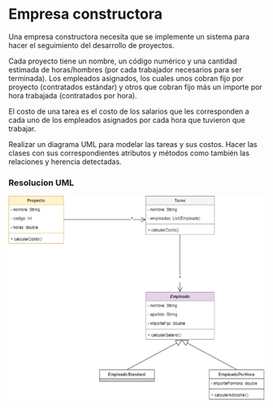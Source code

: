 
# Empresa constructora

Una empresa constructora necesita que se implemente un sistema para hacer el seguimiento del desarrollo de proyectos.

Cada proyecto tiene un nombre, un código numérico y una cantidad estimada de horas/hombres (por cada trabajador necesarios para ser terminada). Los empleados asignados, los cuales unos cobran fijo por proyecto (contratados estándar) y otros que cobran fijo más un importe por hora trabajada (contratados por hora).

El costo de una tarea es el costo de los salarios que les corresponden a cada uno de los empleados asignados por cada hora que tuvieron que trabajar.

Realizar un diagrama UML para modelar las tareas y sus costos. Hacer las clases con sus correspondientes atributos y métodos como también las relaciones y herencia detectadas.


### Resolucion UML
![UML-EmpresaConstructora](https://github.com/soymilidev/JAVA-I/blob/main/C9/C9-Ejercicio-Mesa-EmpresaConstructora/img/UML-EmpresaConstructora.png)

